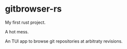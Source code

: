 # gitbrowser-rs

My first rust project.

A hot mess.

An TUI app to browse git repositories at arbitraty revisions.
